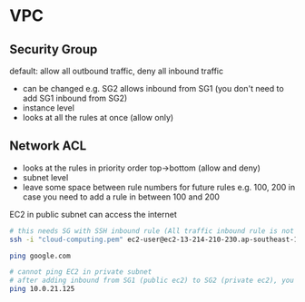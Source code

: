 # VPC

## Security Group
default: allow all outbound traffic, deny all inbound traffic
- can be changed e.g. SG2 allows inbound from SG1 (you don't need to add SG1 inbound from SG2)
- instance level
- looks at all the rules at once (allow only)

## Network ACL
- looks at the rules in priority order top->bottom (allow and deny)
- subnet level
- leave some space between rule numbers for future rules e.g. 100, 200 in case you need to add a rule in between 100 and 200

EC2 in public subnet can access the internet
```bash
# this needs SG with SSH inbound rule (All traffic inbound rule is not enough)
ssh -i "cloud-computing.pem" ec2-user@ec2-13-214-210-230.ap-southeast-1.compute.amazonaws.com

ping google.com

# cannot ping EC2 in private subnet
# after adding inbound from SG1 (public ec2) to SG2 (private ec2), you can ping
ping 10.0.21.125

```